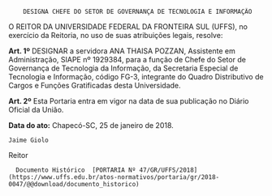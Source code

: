         DESIGNA CHEFE DO SETOR DE GOVERNANÇA DE TECNOLOGIA E INFORMAÇÃO  

O REITOR DA UNIVERSIDADE FEDERAL DA FRONTEIRA SUL (UFFS), no exercício da Reitoria, no uso de suas atribuições legais, resolve:

  

 **Art. 1º** DESIGNAR a servidora ANA THAISA POZZAN, Assistente em Administração, SIAPE nº 1929384, para a função de Chefe do Setor de Governança de Tecnologia da Informação, da Secretaria Especial de Tecnologia e Informação, código FG-3, integrante do Quadro Distributivo de Cargos e Funções Gratificadas desta Universidade.

  

 **Art. 2º** Esta Portaria entra em vigor na data de sua publicação no Diário Oficial da União.

   **Data do ato:** Chapecó-SC, 25 de janeiro de 2018.   
 

    Jaime Giolo   
 Reitor 

      Documento Histórico  [PORTARIA Nº 47/GR/UFFS/2018](https://www.uffs.edu.br/atos-normativos/portaria/gr/2018-0047/@@download/documento_historico)     
      